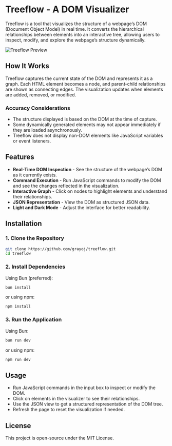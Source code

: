 # Treeflow - A DOM Visualizer

Treeflow is a tool that visualizes the structure of a webpage’s DOM (Document Object Model) in real time. It converts the hierarchical relationships between elements into an interactive tree, allowing users to inspect, modify, and explore the webpage’s structure dynamically.

![Treeflow Preview](https://yzub7xjzmf.ufs.sh/f/p5WCAJ95HVcjnxMO6AOupTo3uQUHaivRf6V9ePmEy0kIchZd)


## How It Works

Treeflow captures the current state of the DOM and represents it as a graph. Each HTML element becomes a node, and parent-child relationships are shown as connecting edges. The visualization updates when elements are added, removed, or modified.

### Accuracy Considerations

- The structure displayed is based on the DOM at the time of capture.
- Some dynamically generated elements may not appear immediately if they are loaded asynchronously.
- Treeflow does not display non-DOM elements like JavaScript variables or event listeners.

## Features

- **Real-Time DOM Inspection** - See the structure of the webpage’s DOM as it currently exists.
- **Command Execution** - Run JavaScript commands to modify the DOM and see the changes reflected in the visualization.
- **Interactive Graph** - Click on nodes to highlight elements and understand their relationships.
- **JSON Representation** - View the DOM as structured JSON data.
- **Light and Dark Mode** - Adjust the interface for better readability.

## Installation

### 1. Clone the Repository
```sh
git clone https://github.com/grayoj/treeflow.git
cd treeflow
```

### 2. Install Dependencies

Using Bun (preferred):
```sh
bun install
```
or using npm:
```sh
npm install
```

### 3. Run the Application

Using Bun:
```sh
bun run dev
```
or using npm:
```sh
npm run dev
```

## Usage

- Run JavaScript commands in the input box to inspect or modify the DOM.
- Click on elements in the visualizer to see their relationships.
- Use the JSON view to get a structured representation of the DOM tree.
- Refresh the page to reset the visualization if needed.

## License

This project is open-source under the MIT License.

